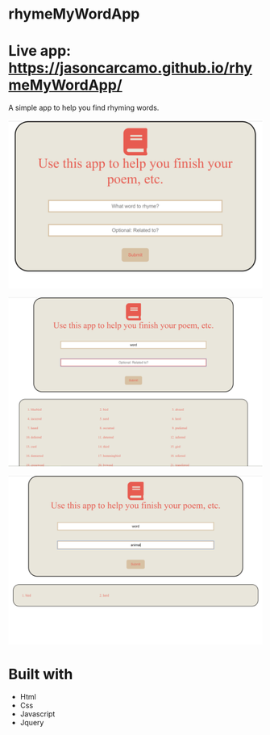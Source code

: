 # rhymeMyWordApp
# Live app: https://jasoncarcamo.github.io/rhymeMyWordApp/
A simple app to help you find rhyming words.  

![ImageOfApp](./rhymeMyApp.png)<br/>

![ImageOfApp](./rhymeappword1.png)<br/>

![ImageOfApp](./rhymeappword2.png)<br/>

# Built with
- Html
- Css
- Javascript
- Jquery
